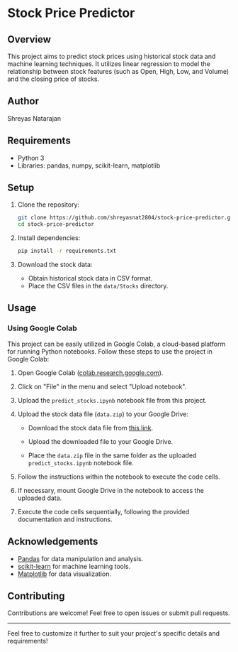 

# Stock Price Predictor

## Overview
This project aims to predict stock prices using historical stock data and machine learning techniques. It utilizes linear regression to model the relationship between stock features (such as Open, High, Low, and Volume) and the closing price of stocks.

## Author
Shreyas Natarajan

## Requirements
- Python 3
- Libraries: pandas, numpy, scikit-learn, matplotlib

## Setup
1. Clone the repository:
   ```bash
   git clone https://github.com/shreyasnat2804/stock-price-predictor.git
   cd stock-price-predictor
   ```

2. Install dependencies:
   ```bash
   pip install -r requirements.txt
   ```

3. Download the stock data:
   - Obtain historical stock data in CSV format.
   - Place the CSV files in the `data/Stocks` directory.

## Usage

### Using Google Colab
This project can be easily utilized in Google Colab, a cloud-based platform for running Python notebooks. Follow these steps to use the project in Google Colab:

1. Open Google Colab ([colab.research.google.com](https://colab.research.google.com/)).

2. Click on "File" in the menu and select "Upload notebook".

3. Upload the `predict_stocks.ipynb` notebook file from this project.

4. Upload the stock data file (`data.zip`) to your Google Drive:

   - Download the stock data file from [this link](https://drive.google.com/file/d/1VPIWaFtFvtPRGEkxv0nZD0wmuonjYk7i/view).
   
   - Upload the downloaded file to your Google Drive.
   
   - Place the `data.zip` file in the same folder as the uploaded `predict_stocks.ipynb` notebook file.

5. Follow the instructions within the notebook to execute the code cells.

6. If necessary, mount Google Drive in the notebook to access the uploaded data.

7. Execute the code cells sequentially, following the provided documentation and instructions.


## Acknowledgements
- [Pandas](https://pandas.pydata.org/) for data manipulation and analysis.
- [scikit-learn](https://scikit-learn.org/) for machine learning tools.
- [Matplotlib](https://matplotlib.org/) for data visualization.

## Contributing
Contributions are welcome! Feel free to open issues or submit pull requests.

---

Feel free to customize it further to suit your project's specific details and requirements!